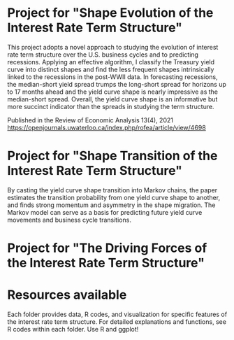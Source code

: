 # Project for "Shape Evolution of the Interest Rate Term Structure"

This project adopts a novel approach to studying the evolution of interest rate term structure over the U.S. business cycles and to predicting recessions. Applying an effective algorithm, I classify the Treasury yield curve into distinct shapes and find the less frequent shapes intrinsically linked to the recessions in the post-WWII data. In forecasting recessions, the median-short yield spread trumps the long-short spread for horizons up to 17 months ahead and the yield curve shape is nearly impressive as the median-short spread. Overall, the yield curve shape is an informative but more succinct indicator than the spreads in studying the term structure. 

Published in the Review of Economic Analysis 13(4), 2021 
https://openjournals.uwaterloo.ca/index.php/rofea/article/view/4698



# Project for "Shape Transition of the Interest Rate Term Structure"

By casting the yield curve shape transition into Markov chains, the paper estimates the transition probability from one yield curve shape to another, and finds strong momentum and asymmetry in the shape migration. The Markov model can serve as a basis for predicting future yield curve movements and business cycle transitions.


# Project for "The Driving Forces of the Interest Rate Term Structure"



# Resources available
Each folder provides data, R codes, and visualization for specific features of the interest rate term structure. 
For detailed explanations and functions, see R codes within each folder. Use R and ggplot!

